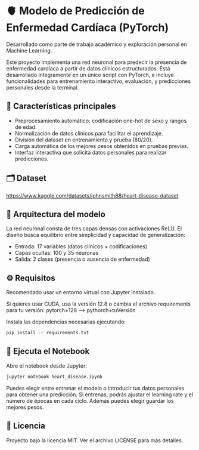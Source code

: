 # 🫀 Modelo de Predicción de Enfermedad Cardíaca (PyTorch)

Desarrollado como parte de trabajo académico y exploración personal en Machine Learning.

Este proyecto implementa una red neuronal para predecir la presencia de enfermedad cardíaca a partir de datos clínicos estructurados. 
Está desarrollado íntegramente en un único script con PyTorch, e incluye funcionalidades para entrenamiento interactivo, evaluación, y predicciones personales desde la terminal.

## 📌 Características principales

- Preprocesamiento automático: codificación one-hot de sexo y rangos de edad.
- Normalización de datos clínicos para facilitar el aprendizaje.
- División del dataset en entrenamiento y prueba (80/20).
- Carga automática de los mejores pesos obtenidos en pruebas previas.
- Interfaz interactiva que solicita datos personales para realizar predicciones.

## 🗂️ Dataset
https://www.kaggle.com/datasets/johnsmith88/heart-disease-dataset

## 🧠 Arquitectura del modelo

La red neuronal consta de tres capas densas con activaciones ReLU. El diseño busca equilibrio entre simplicidad y capacidad de generalización:

- Entrada: 17 variables (datos clínicos + codificaciones)
- Capas ocultas: 100 y 35 neuronas
- Salida: 2 clases (presencia o ausencia de enfermedad)

## ⚙️ Requisitos
Recomendado usar un entorno virtual con Jupyter instalado. 

Si quieres usar CUDA, usa la versión 12.8 o cambia el archivo requirements para tu versión: pytorch+128 --> pythorch+tuVersión

Instala las dependencias necesarias ejecutando:
```bash
pip install -r requirements.txt
```
## 📓 Ejecuta el Notebook
Abre el notebook desde Jupyter:
```bash
jupyter notebook heart_disease.ipynb
```
Puedes elegir entre entrenar el modelo o introducir tus datos personales para obtener una predicción. Si entrenas, podrás ajustar el learning rate y el número de épocas en cada ciclo.
Además puedes elegir guardar los mejores pesos.

## 📄 Licencia
Proyecto bajo la licencia MIT. Ver el archivo LICENSE para más detalles.

